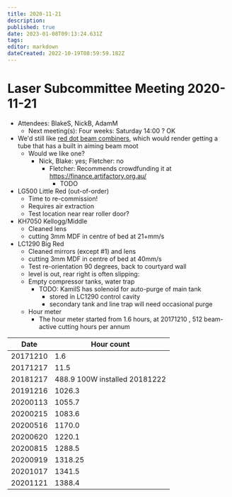 ```yaml
---
title: 2020-11-21
description: 
published: true
date: 2023-01-08T09:13:24.631Z
tags: 
editor: markdown
dateCreated: 2022-10-19T08:59:59.182Z
---
```


# Laser Subcommittee Meeting 2020-11-21

-   Attendees: BlakeS, NickB, AdamM
    -   Next meeting(s): Four weeks: Saturday 14:00 ? OK
-   We'd still like [red dot beam combiners](/subcommittee/laser-minutes-20191216), which would render getting a tube that has a built in aiming beam moot
    -   Would we like one?
        -   Nick, Blake: yes; Fletcher: no
            -   Fletcher: Recommends crowdfunding it at <https://finance.artifactory.org.au/>
                -   TODO
-   LG500 Little Red (out-of-order)
    -   Time to re-commission!
    -   Requires air extraction
    -   Test location near rear roller door?
-   KH7050 Kellogg/Middle
    -   Cleaned lens
    -   cutting 3mm MDF in centre of bed at 21+mm/s
-   LC1290 Big Red
    -   Cleaned mirrors (except \#1) and lens
    -   cutting 3mm MDF in centre of bed at 40mm/s
    -   Test re-orientation 90 degrees, back to courtyard wall
    -   level is out, rear right is often slipping:
    -   Empty compressor tanks, water trap
        -   TODO: KamilS has solenoid for auto-purge of main tank
            -   stored in LC1290 control cavity
            -   secondary tank and line trap will need occasional purge
    -   Hour meter
        -   The hour meter started from 1.6 hours, at 20171210 , 512 beam-active cutting hours per annum

| Date     | Hour count                    |
|----------|-------------------------------|
| 20171210 | 1.6                           |
| 20171217 | 11.5                          |
| 20181217 | 488.9 100W installed 20181222 |
| 20191216 | 1026.3                        |
| 20200113 | 1055.7                        |
| 20200215 | 1083.6                        |
| 20200516 | 1170.0                        |
| 20200620 | 1220.1                        |
| 20200815 | 1288.5                        |
| 20200919 | 1318.25                       |
| 20201017 | 1341.5                        |
| 20201121 | 1388.4                        |
